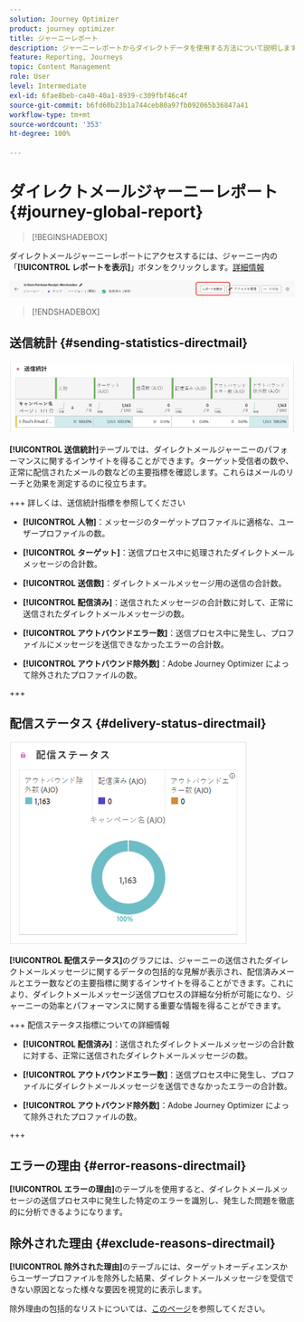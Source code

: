 ```yaml
---
solution: Journey Optimizer
product: journey optimizer
title: ジャーニーレポート
description: ジャーニーレポートからダイレクトデータを使用する方法について説明します
feature: Reporting, Journeys
topic: Content Management
role: User
level: Intermediate
exl-id: 6fae8beb-ca40-40a1-8939-c309fbf46c4f
source-git-commit: b6fd60b23b1a744ceb80a97fb092065b36847a41
workflow-type: tm+mt
source-wordcount: '353'
ht-degree: 100%

---
```


# ダイレクトメールジャーニーレポート {#journey-global-report}

>[!BEGINSHADEBOX]

ダイレクトメールジャーニーレポートにアクセスするには、ジャーニー内の「**[!UICONTROL レポートを表示]**」ボタンをクリックします。[詳細情報](report-gs-cja.md)

![](assets/report-access-jo.png)

>[!ENDSHADEBOX]

## 送信統計 {#sending-statistics-directmail}

![](assets/cja-direct-sending-stat.png)

**[!UICONTROL 送信統計]**&#x200B;テーブルでは、ダイレクトメールジャーニーのパフォーマンスに関するインサイトを得ることができます。ターゲット受信者の数や、正常に配信されたメールの数などの主要指標を確認します。これらはメールのリーチと効果を測定するのに役立ちます。

+++ 詳しくは、送信統計指標を参照してください

* **[!UICONTROL 人物]**：メッセージのターゲットプロファイルに適格な、ユーザープロファイルの数。

* **[!UICONTROL ターゲット]**：送信プロセス中に処理されたダイレクトメールメッセージの合計数。

* **[!UICONTROL 送信数]**：ダイレクトメールメッセージ用の送信の合計数。

* **[!UICONTROL 配信済み]**：送信されたメッセージの合計数に対して、正常に送信されたダイレクトメールメッセージの数。

* **[!UICONTROL アウトバウンドエラー数]**：送信プロセス中に発生し、プロファイルにメッセージを送信できなかったエラーの合計数。

* **[!UICONTROL アウトバウンド除外数]**：Adobe Journey Optimizer によって除外されたプロファイルの数。

+++

## 配信ステータス {#delivery-status-directmail}

![](assets/cja-direct-delivery-status.png)

**[!UICONTROL 配信ステータス]**&#x200B;のグラフには、ジャーニーの送信されたダイレクトメールメッセージに関するデータの包括的な見解が表示され、配信済みメールとエラー数などの主要指標に関するインサイトを得ることができます。これにより、ダイレクトメールメッセージ送信プロセスの詳細な分析が可能になり、ジャーニーの効率とパフォーマンスに関する重要な情報を得ることができます。

+++ 配信ステータス指標についての詳細情報

* **[!UICONTROL 配信済み]**：送信されたダイレクトメールメッセージの合計数に対する、正常に送信されたダイレクトメールメッセージの数。

* **[!UICONTROL アウトバウンドエラー数]**：送信プロセス中に発生し、プロファイルにダイレクトメールメッセージを送信できなかったエラーの合計数。

* **[!UICONTROL アウトバウンド除外数]**：Adobe Journey Optimizer によって除外されたプロファイルの数。

+++

## エラーの理由 {#error-reasons-directmail}

**[!UICONTROL エラーの理由]**&#x200B;のテーブルを使用すると、ダイレクトメールメッセージの送信プロセス中に発生した特定のエラーを識別し、発生した問題を徹底的に分析できるようになります。

## 除外された理由 {#exclude-reasons-directmail}

[](assets/cja-direct-excluded.png)

**[!UICONTROL 除外された理由]**&#x200B;のテーブルには、ターゲットオーディエンスからユーザープロファイルを除外した結果、ダイレクトメールメッセージを受信できない原因となった様々な要因を視覚的に表示します。

除外理由の包括的なリストについては、[このページ](exclusion-list.md)を参照してください。
